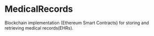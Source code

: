 # MedicalRecords

Blockchain implementation (Ethereum Smart Contracts) for storing and retrieving medical records(EHRs).
